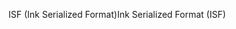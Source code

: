 <span data-ttu-id="0688b-101">ISF (Ink Serialized Format)</span><span class="sxs-lookup"><span data-stu-id="0688b-101">Ink Serialized Format (ISF)</span></span>